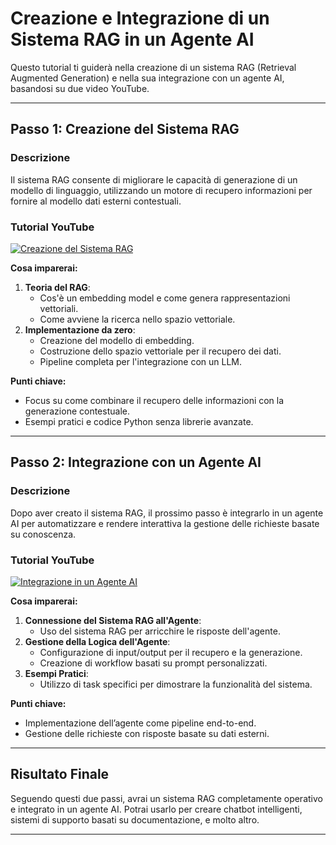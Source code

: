 # Creazione e Integrazione di un Sistema RAG in un Agente AI

Questo tutorial ti guiderà nella creazione di un sistema RAG (Retrieval Augmented Generation) e nella sua integrazione con un agente AI, basandosi su due video YouTube.

---

## **Passo 1: Creazione del Sistema RAG**

### **Descrizione**
Il sistema RAG consente di migliorare le capacità di generazione di un modello di linguaggio, utilizzando un motore di recupero informazioni per fornire al modello dati esterni contestuali.

### **Tutorial YouTube**
[![Creazione del Sistema RAG](https://img.youtube.com/vi/SSc_OVJli4Q/0.jpg)](https://youtu.be/SSc_OVJli4Q)

**Cosa imparerai:**
1. **Teoria del RAG**:
   - Cos'è un embedding model e come genera rappresentazioni vettoriali.
   - Come avviene la ricerca nello spazio vettoriale.
2. **Implementazione da zero**:
   - Creazione del modello di embedding.
   - Costruzione dello spazio vettoriale per il recupero dei dati.
   - Pipeline completa per l'integrazione con un LLM.

**Punti chiave:**
- Focus su come combinare il recupero delle informazioni con la generazione contestuale.
- Esempi pratici e codice Python senza librerie avanzate.

---

## **Passo 2: Integrazione con un Agente AI**

### **Descrizione**
Dopo aver creato il sistema RAG, il prossimo passo è integrarlo in un agente AI per automatizzare e rendere interattiva la gestione delle richieste basate su conoscenza.

### **Tutorial YouTube**
[![Integrazione in un Agente AI](https://img.youtube.com/vi/c7t44DbWaWo/0.jpg)](https://youtu.be/c7t44DbWaWo)

**Cosa imparerai:**
1. **Connessione del Sistema RAG all'Agente**:
   - Uso del sistema RAG per arricchire le risposte dell'agente.
2. **Gestione della Logica dell'Agente**:
   - Configurazione di input/output per il recupero e la generazione.
   - Creazione di workflow basati su prompt personalizzati.
3. **Esempi Pratici**:
   - Utilizzo di task specifici per dimostrare la funzionalità del sistema.

**Punti chiave:**
- Implementazione dell’agente come pipeline end-to-end.
- Gestione delle richieste con risposte basate su dati esterni.

---

## **Risultato Finale**
Seguendo questi due passi, avrai un sistema RAG completamente operativo e integrato in un agente AI. Potrai usarlo per creare chatbot intelligenti, sistemi di supporto basati su documentazione, e molto altro.

---
